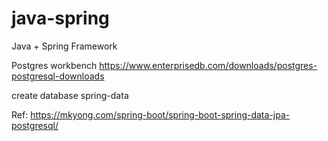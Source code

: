 # java-spring
Java + Spring Framework

Postgres workbench
https://www.enterprisedb.com/downloads/postgres-postgresql-downloads

create database spring-data

Ref: https://mkyong.com/spring-boot/spring-boot-spring-data-jpa-postgresql/
